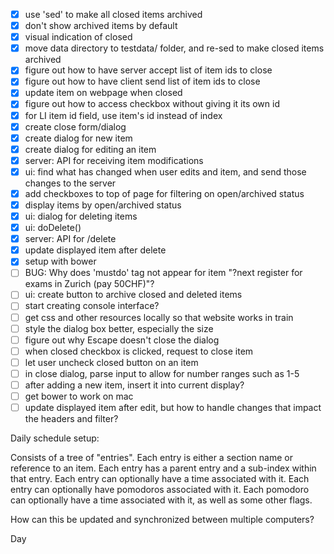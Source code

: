 - [x] use 'sed' to make all closed items archived
- [x] don't show archived items by default
- [x] visual indication of closed
- [x] move data directory to testdata/ folder, and re-sed to make closed items archived
- [x] figure out how to have server accept list of item ids to close
- [x] figure out how to have client send list of item ids to close
- [x] update item on webpage when closed
- [x] figure out how to access checkbox without giving it its own id
- [x] for LI item id field, use item's id instead of index
- [x] create close form/dialog
- [x] create dialog for new item
- [x] create dialog for editing an item
- [x] server: API for receiving item modifications
- [x] ui: find what has changed when user edits and item, and send those changes to the server
- [x] add checkboxes to top of page for filtering on open/archived status
- [x] display items by open/archived status
- [x] ui: dialog for deleting items
- [x] ui: doDelete()
- [x] server: API for /delete
- [x] update displayed item after delete
- [x] setup with bower
- [ ] BUG: Why does 'mustdo' tag not appear for item "?next register for exams in Zurich (pay 50CHF)"?
- [ ] ui: create button to archive closed and deleted items
- [ ] start creating console interface?
- [ ] get css and other resources locally so that website works in train
- [ ] style the dialog box better, especially the size
- [ ] figure out why Escape doesn't close the dialog
- [ ] when closed checkbox is clicked, request to close item
- [ ] let user uncheck closed button on an item
- [ ] in close dialog, parse input to allow for number ranges such as 1-5
- [ ] after adding a new item, insert it into current display?
- [ ] get bower to work on mac
- [ ] update displayed item after edit, but how to handle changes that impact the headers and filter?

Daily schedule setup:

Consists of a tree of "entries".
Each entry is either a section name or reference to an item.
Each entry has a parent entry and a sub-index within that entry.
Each entry can optionally have a time associated with it.
Each entry can optionally have pomodoros associated with it.
Each pomodoro can optionally have a time associated with it, as well as some other flags.

How can this be updated and synchronized between multiple computers?

Day

